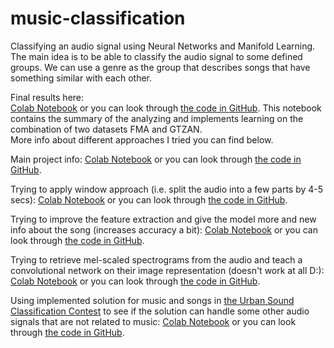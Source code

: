 # music-classification
Classifying an audio signal using Neural Networks and Manifold Learning.
The main idea is to be able to classify the audio signal to some defined groups. We can use a genre as the group that describes songs that have something similar with each other.

Final results here:  
[Colab Notebook](https://colab.research.google.com/drive/1gn1moq-1yPKuBFXvRjBYIoA2lf94vlQp) or you can look through
[the code in GitHub](mm_public.ipynb).
This notebook contains the summary of the analyzing and implements learning on the combination of two datasets FMA and GTZAN.  
More info about different approaches I tried you can find below.

Main project info:
[Colab Notebook](https://colab.research.google.com/drive/1bW5Cc0u95hUsf-ZLNq3Uqw6AtDFSjQri) or you can look through
[the code in GitHub](mm.ipynb).

Trying to apply window approach (i.e. split the audio into a few parts by 4-5 secs):
[Colab Notebook](https://colab.research.google.com/drive/1UWouR5xBj4PWSDoMBy1bWbR0aVNhgmRi) or you can look through
[the code in GitHub](mm_window.ipynb).

Trying to improve the feature extraction and give the model more and new info about the song (increases accuracy a bit):
[Colab Notebook](https://colab.research.google.com/drive/1ZJ_Z3ryyUb6p8LYIj68tYqiwccIQjy-o) or you can look through
[the code in GitHub](mm_v3+window.ipynb).

Trying to retrieve mel-scaled spectrograms from the audio and teach a convolutional network on their image representation (doesn't work at all D:):
[Colab Notebook](https://colab.research.google.com/drive/1ZJ_Z3ryyUb6p8LYIj68tYqiwccIQjy-o) or you can look through
[the code in GitHub](mm_melsp_images.ipynb).

Using implemented solution for music and songs in [the Urban Sound Classification Contest](https://datahack.analyticsvidhya.com/contest/practice-problem-urban-sound-classification/) to see if the solution can handle some other audio signals that are not related to music:
[Colab Notebook](https://colab.research.google.com/drive/18V1AhIE01UST6xUDx5A5Sd5DBhKkXJnu) or you can look through
[the code in GitHub](mm_sound_contest.ipynb).



